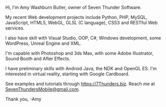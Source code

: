 Hi, I'm Amy Washburn Butler, owner of Seven Thunder Software.

My recent Web development projects include Python, PHP, MySQL, JavaScript, HTML5, WebGL, GLSL (C language), CSS3 and RESTful Web services.

I also have skill with Visual Studio, OOP, C#, Windows development, some WordPress, Unreal Engine and XML. 

I'm capable with Photoshop and 3ds Max, with some Adobe Illustrator, Sound Booth and After Effects.

I have preliminary skills with Android Java, the NDK and OpenGL ES. I'm interested in virtual reality, starting with Google Cardboard.

See examples and tutorials through https://7Thunders.biz. Reach me at SevenThundersMobile@gmail.com.

Thank you,
-Amy

<!---
STSButler/STSButler is a ✨ special ✨ repository because its `README.md` (this file) appears on your GitHub profile.
You can click the Preview link to take a look at your changes.
--->
